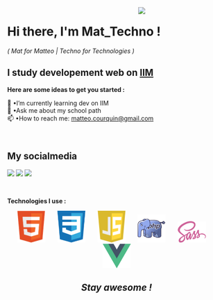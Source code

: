 <link rel="stylesheet" type="text/css" media="all" href="style.css" />

<img align="right" width="40%" src="https://www.frenchweb.fr/wp-content/uploads/2016/11/nicolas-hachet-2016.gif" data-canonical-src="https://media.giphy.com/media/cFdHXXm5GhJsc/giphy.gif?cid=ecf05e47yng7ezmnf7at7y8xwpcd3h8eo702fjopjc4tvkxt&amp;rid=giphy.gif&amp;ct=g" style="max-width: 100%;">

# **Hi there, I'm Mat_Techno !** 
*( Mat for Matteo | Techno for Technologies )*

## I study developement web on <a href="https://www.iim.fr/">IIM</a>


**Here are some ideas to get you started :**

🌱 •I’m currently learning dev on IIM <br>
💬 •Ask me about my school path <br>
📫 •How to reach me: <a href="mailto:matteo.courquin@gmail.com">matteo.courquin@gmail.com</a> <br>

&nbsp;&nbsp;

## My socialmedia

<a href="#"><img src="https://img.shields.io/badge/Mat_Techno-e1306c?style=for-the-badge&logo=instagram&logoColor=white" /></a>
<a href="https://github.com/MatteoCourquin"><img src="https://img.shields.io/badge/Mat_Techno-24292e?style=for-the-badge&logo=github&logoColor=white" /></a>
<a href="https://www.linkedin.com/in/matteo-courquin-6658b0207/"><img src="https://img.shields.io/badge/Matteo_Techno-00A2FF?style=for-the-badge&logo=linkedin&logoColor=white" /></a>

&nbsp;&nbsp;

**Technologies I use :**

<div align="center">  
    <img width="65" height="auto" margin="10px" src="assets/html.png" alt="logo html">
    &nbsp;&nbsp;&nbsp;&nbsp;&nbsp;
    <img width="65" height="auto" margin="10px" src="assets/css.png" alt="logo css">
    &nbsp;&nbsp;&nbsp;&nbsp;&nbsp;
    <img width="65" height="auto" margin="10px" src="assets/javascript.png" alt="logo javascript">
    &nbsp;&nbsp;&nbsp;&nbsp;&nbsp;
    <img width="65" height="auto" margin="10px" src="assets/php.png" alt="logo php">
    &nbsp;&nbsp;&nbsp;&nbsp;&nbsp;
    <img width="65" height="auto" margin="10px" src="assets/sass.png" alt="logo SCSS">
    &nbsp;&nbsp;&nbsp;&nbsp;&nbsp;
    <img width="65" height="auto" margin="10px" src="assets/vue.png" alt="logo vue">
    <!-- &nbsp;&nbsp;&nbsp;&nbsp;&nbsp; -->
    <!-- <img width="65" height="auto" margin="10px" src="assets/react.png" alt="logo react"> -->
</div>


<div align= "center"> 

## ***Stay awesome !***

</div>